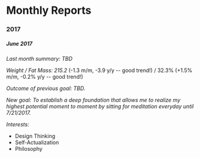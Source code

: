 # Monthly Reports

### 2017

##### June 2017

_Last month summary: TBD_

_Weight / Fat Mass: 215.2_ \(-1.3 m/m, -3.9 y/y -- good trend!\) / 32.3% \(+1.5% m/m, -0.2% y/y -- good trend!\)

_Outcome of previous goal: TBD._

_New goal: To establish a deep foundation that allows me to realize my highest potential moment to moment by sitting for meditation everyday until 7/21/2017._

_Interests:_

* Design Thinking
* Self-Actualization
* Philosophy



